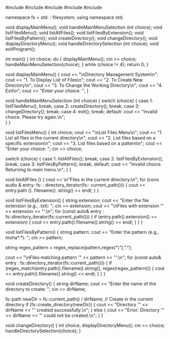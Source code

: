 #include <iostream>
#include <filesystem>
#include <vector>
#include <regex>
#include <string>

namespace fs = std: : filesystem;
using namespace std;

void displayMainMenu();
void handleMainMenuSelection (int choice);
void listFilesMenu();
void listAllFiles();
void listFilesByExtension();
void listFilesByPattern();
void createDirectory();
void changeDirectory();
void diaplayDirectoryMenu();
void handleDirectorySelection (int choice);
void exitProgram();

int main() {
    int choice;
    do {
       displayMainMenu();
       cin >> choice;
       handleMainMenuSelection(choice);
    } while (choice != 4);
    return 0;
}

void diaplayMainMenu() {
      cout << "\nDirectory Management System\n";
      cout << "1. To Display List of Files\n";
      cout << "2. To Create New Directory\n";
      cout << "3. To Change the Working Directory\n";
      cout << "4. Exit\n";
      cout << "Enter your choice: ";
}

void handleMainMenuSelection (int choice) {
    switch (choice) {
        case 1:
          listFilesMenu();
            break;
        case 2:
           createDirectory();
            break;
        case 3:
           changeDirectory();
            break;
        case 4:
            exit();
            break;
            default:
             cout << "Invalid choice. Please try again.\n";    
    }
}

void listFilesMenu() {
    int choice;
    cout << "\nList Files Menu\n";
    cout << "1. List all files in the current directory\n";
    cout << "2. List files based on a specific extension\n";
    cout << "3. List files based on a pattern\n";
    cout << "Enter your choice: ";
    cin >> choice;
    
switch (choice) {
        case 1:
           listAllFiles();
            break;
        case 2:
           listFilesByExtension();
            break;
        case 3:
           listFilesByPattern();
            break;
        default:
            cout << "Invalid choice. Returning to main menu.\n";
    }
}

void listAllFiles () {
cout << \n"Files in the current directory:\n";
for (cons audio & entry: fs: : directory_iterator(fs:: current_path())) {
cout << entry.path (). filename(). string() << endl;
   }
}

void listFilesByExtension() {
    string extension;
    cout << "Enter the file extension (e.g., .txt): ";
    cin >> extension;
    cout << "\nFiles with extension '" << extension << "':\n";
    for (const auto& entry : fs::directory_iterator(fs::current_path())) {
        if (entry.path().extension() == extension) {
cout << entry.path().filename().string() << endl;
        }
    }
}

void listFilesByPattern() {
    string pattern;
    cout << "Enter the pattern (e.g., moha*.*): ";
    cin >> pattern;
     
string regex_pattern = regex_replace(pattern,regex("\\*"),".*");
    
cout << "\nFiles matching pattern '" << pattern << "':\n";
    for (const auto& entry : fs::directory_iterator(fs::current_path())) {
    if (regex_match(entry.path().filename().string(), 
    regex(regex_pattern))) {
        cout << entry.path().filename().string() << endl;
        }
    }
}

void createDirectory() {
    string dirName;
    cout << "Enter the name of the directory to create: ";
    cin >> dirName;

fs::path newDir = fs::current_path() / dirName; // Create in the current directory
    if (fs::create_directory(newDir)) {
        cout << "Directory '" << dirName << "' created successfully.\n";
    } else {
        cout << "Error: Directory '" << dirName << "' could not be created.\n";
    }
}

void changeDirectory() {
    int choice;
    displayDirectoryMenu();
    cin >> choice;
handleDirectorySelection(choice);
}



    
       

